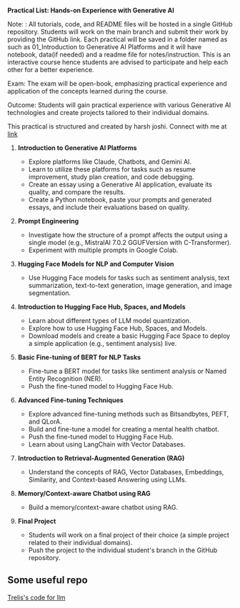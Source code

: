 **Practical List: Hands-on Experience with Generative AI**

Note: : All tutorials, code, and README files will be hosted in a single GitHub repository.
Students will work on the main branch and submit their work by providing the GitHub link. Each
practical will be saved in a folder named as <number><name of practical> such as
01_Introduction to Generative AI Platforms and it will have notebook, data(if needed) and a
readme file for notes/instruction. This is an interactive course hence students are advised to
participate and help each other for a better experience.

Exam: The exam will be open-book, emphasizing practical experience and application of the concepts learned during the course.

Outcome: Students will gain practical experience with various Generative AI technologies and create projects tailored to their individual domains.

This practical is structured and created by harsh joshi. Connect with me at [link](https://www.linkedin.com/in/harsh-joshi-ai-engineer/)

1. **Introduction to Generative AI Platforms**
   - Explore platforms like Claude, Chatbots, and Gemini AI.
   - Learn to utilize these platforms for tasks such as resume improvement, study plan creation, and code debugging.
   - Create an essay using a Generative AI application, evaluate its quality, and compare the results.
   - Create a Python notebook, paste your prompts and generated essays, and include their evaluations based on quality.

2. **Prompt Engineering**
   - Investigate how the structure of a prompt affects the output using a single model (e.g., MistralAI 7.0.2 GGUFVersion with C-Transformer).
   - Experiment with multiple prompts in Google Colab.

3. **Hugging Face Models for NLP and Computer Vision**
   - Use Hugging Face models for tasks such as sentiment analysis, text summarization, text-to-text generation, image generation, and image segmentation.

4. **Introduction to Hugging Face Hub, Spaces, and Models**
   - Learn about different types of LLM model quantization.
   - Explore how to use Hugging Face Hub, Spaces, and Models.
   - Download models and create a basic Hugging Face Space to deploy a simple application (e.g., sentiment analysis) live.

5. **Basic Fine-tuning of BERT for NLP Tasks**
   - Fine-tune a BERT model for tasks like sentiment analysis or Named Entity Recognition (NER).
   - Push the fine-tuned model to Hugging Face Hub.

6. **Advanced Fine-tuning Techniques**
   - Explore advanced fine-tuning methods such as Bitsandbytes, PEFT, and QLorA.
   - Build and fine-tune a model for creating a mental health chatbot.
   - Push the fine-tuned model to Hugging Face Hub.
   - Learn about using LangChain with Vector Databases.

7. **Introduction to Retrieval-Augmented Generation (RAG)**
   - Understand the concepts of RAG, Vector Databases, Embeddings, Similarity, and Context-based Answering using LLMs.

8. **Memory/Context-aware Chatbot using RAG**
   - Build a memory/context-aware chatbot using RAG.

9. **Final Project**
   - Students will work on a final project of their choice (a simple project related to their individual domains).
   - Push the project to the individual student's branch in the GitHub repository.

## Some useful repo 
[Trelis's code for llm](https://github.com/TrelisResearch/install-guides)

